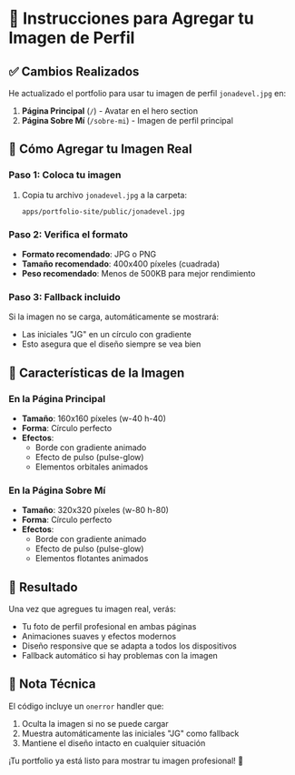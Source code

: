 # 📸 Instrucciones para Agregar tu Imagen de Perfil

## ✅ Cambios Realizados

He actualizado el portfolio para usar tu imagen de perfil `jonadevel.jpg` en:

1. **Página Principal** (`/`) - Avatar en el hero section
2. **Página Sobre Mí** (`/sobre-mi`) - Imagen de perfil principal

## 🔧 Cómo Agregar tu Imagen Real

### Paso 1: Coloca tu imagen
1. Copia tu archivo `jonadevel.jpg` a la carpeta:
   ```
   apps/portfolio-site/public/jonadevel.jpg
   ```

### Paso 2: Verifica el formato
- **Formato recomendado**: JPG o PNG
- **Tamaño recomendado**: 400x400 píxeles (cuadrada)
- **Peso recomendado**: Menos de 500KB para mejor rendimiento

### Paso 3: Fallback incluido
Si la imagen no se carga, automáticamente se mostrará:
- Las iniciales "JG" en un círculo con gradiente
- Esto asegura que el diseño siempre se vea bien

## 🎨 Características de la Imagen

### En la Página Principal
- **Tamaño**: 160x160 píxeles (w-40 h-40)
- **Forma**: Círculo perfecto
- **Efectos**: 
  - Borde con gradiente animado
  - Efecto de pulso (pulse-glow)
  - Elementos orbitales animados

### En la Página Sobre Mí
- **Tamaño**: 320x320 píxeles (w-80 h-80)
- **Forma**: Círculo perfecto
- **Efectos**:
  - Borde con gradiente animado
  - Efecto de pulso (pulse-glow)
  - Elementos flotantes animados

## 🚀 Resultado

Una vez que agregues tu imagen real, verás:
- Tu foto de perfil profesional en ambas páginas
- Animaciones suaves y efectos modernos
- Diseño responsive que se adapta a todos los dispositivos
- Fallback automático si hay problemas con la imagen

## 📝 Nota Técnica

El código incluye un `onerror` handler que:
1. Oculta la imagen si no se puede cargar
2. Muestra automáticamente las iniciales "JG" como fallback
3. Mantiene el diseño intacto en cualquier situación

¡Tu portfolio ya está listo para mostrar tu imagen profesional! 🎉
